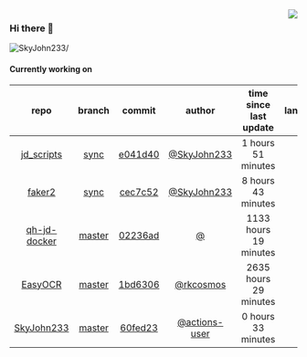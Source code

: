 <img align="right" src="https://github-readme-stats.vercel.app/api?username=SkyJohn233&show_icons=true&hide_title=true&theme=dark" />

### Hi there 👋



<p align="left"> <img src=https://komarev.com/ghpvc/?username=SkyJohn233 alt=SkyJohn233/> </p>


<!--
**yzs981130/yzs981130** is a ✨ _special_ ✨ repository because its `README.md` (this file) appears on your GitHub profile.

Here are some ideas to get you started:

- 🔭 I’m currently working on ...
- 🌱 I’m currently learning ...
- 👯 I’m looking to collaborate on ...
- 🤔 I’m looking for help with ...
- 💬 Ask me about ...
- 📫 How to reach me: ...
- 😄 Pronouns: ...
- ⚡ Fun fact: ...
-->

#### Currently working on


| repo | branch | commit | author | time since last update | language |
|:---:|:---:|:---:|:---:|:---:|:---:|
| [jd_scripts](https://github.com/SkyJohn233/jd_scripts) | [sync](https://github.com/SkyJohn233/jd_scripts/tree/sync) |[e041d40](https://github.com/SkyJohn233/jd_scripts/commit/e041d40fb97aae5503ec36cc390bd9e7dd420446) | [@SkyJohn233](https://github.com/SkyJohn233) |1 hours 51 minutes | ![](https://img.shields.io/badge/language-JavaScript-default.svg?style=flat-square)|
| [faker2](https://github.com/SkyJohn233/faker2) | [sync](https://github.com/SkyJohn233/faker2/tree/sync) |[cec7c52](https://github.com/SkyJohn233/faker2/commit/cec7c52c7dd0a45dfee4bf933c16c6238b682ced) | [@SkyJohn233](https://github.com/SkyJohn233) |8 hours 43 minutes | ![](https://img.shields.io/badge/language-JavaScript-default.svg?style=flat-square)|
| [qh-jd-docker](https://github.com/SkyJohn233/qh-jd-docker) | [master](https://github.com/SkyJohn233/qh-jd-docker/tree/master) |[02236ad](https://github.com/SkyJohn233/qh-jd-docker/commit/02236ad5ac33f28b955bf23ba78678d9ca76669d) | [@]() |1133 hours 19 minutes | ![](https://img.shields.io/badge/language-JavaScript-default.svg?style=flat-square)|
| [EasyOCR](https://github.com/SkyJohn233/EasyOCR) | [master](https://github.com/SkyJohn233/EasyOCR/tree/master) |[1bd6306](https://github.com/SkyJohn233/EasyOCR/commit/1bd6306d949c70dc1460a6d57f10ada05e8fda03) | [@rkcosmos](https://github.com/rkcosmos) |2635 hours 29 minutes | ![](https://img.shields.io/badge/language-Python-default.svg?style=flat-square)|
| [SkyJohn233](https://github.com/SkyJohn233/SkyJohn233) | [master](https://github.com/SkyJohn233/SkyJohn233/tree/master) |[60fed23](https://github.com/SkyJohn233/SkyJohn233/commit/60fed23c8e842d497bb3fda620238d29d1195c30) | [@actions-user](https://github.com/actions-user) |0 hours 33 minutes | ![](https://img.shields.io/badge/language-Go-default.svg?style=flat-square)|
